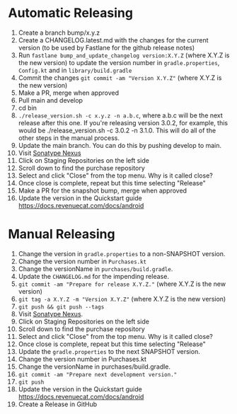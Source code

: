 Automatic Releasing
=========
 1. Create a branch bump/x.y.z
 1. Create a CHANGELOG.latest.md with the changes for the current version (to be used by Fastlane for the github release notes)
 1. Run `fastlane bump_and_update_changelog version:X.Y.Z` (where X.Y.Z is the new version) to update the version number in `gradle.properties`, `Config.kt` and in `library/build.gradle` 
 1. Commit the changes `git commit -am "Version X.Y.Z"` (where X.Y.Z is the new version)
 1. Make a PR, merge when approved
 1. Pull main and develop
 1. cd bin
 1. `./release_version.sh -c x.y.z -n a.b.c`, where a.b.c will be the next release after this one. If you're releasing version 3.0.2, for example, this would be ./release_version.sh -c 3.0.2 -n 3.1.0. This will do all of the other steps in the manual process.
 1. Update the main branch. You can do this by pushing develop to main.
 1. Visit [Sonatype Nexus](https://oss.sonatype.org/)
 1. Click on Staging Repositories on the left side
 1. Scroll down to find the purchase repository
 1. Select and click "Close" from the top menu. Why is it called close?
 1. Once close is complete, repeat but this time selecting "Release"
 1. Make a PR for the snapshot bump, merge when approved
 1. Update the version in the Quickstart guide https://docs.revenuecat.com/docs/android

Manual Releasing
=========
 1. Change the version in `gradle.properties` to a non-SNAPSHOT version.
 1. Change the version number in `Purchases.kt`
 1. Change the versionName in `purchases/build.gradle`.
 1. Update the `CHANGELOG.md` for the impending release.
 1. `git commit -am "Prepare for release X.Y.Z."` (where X.Y.Z is the new version)
 1. `git tag -a X.Y.Z -m "Version X.Y.Z"` (where X.Y.Z is the new version)
 1. `git push && git push --tags`
 1. Visit [Sonatype Nexus](https://oss.sonatype.org/).
 1. Click on Staging Repositories on the left side
 1. Scroll down to find the purchase repository
 1. Select and click "Close" from the top menu. Why is it called close?
 1. Once close is complete, repeat but this time selecting "Release"
 1. Update the `gradle.properties` to the next SNAPSHOT version.
 1. Change the version number in Purchases.kt
 1. Change the versionName in purchases/build.gradle.
 1. `git commit -am "Prepare next development version."`
 1. `git push`
 1. Update the version in the Quickstart guide https://docs.revenuecat.com/docs/android
 1. Create a Release in GitHub
